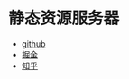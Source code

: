 # 静态资源服务器
- [github](https://github.com/JX-Zhuang/architect/tree/master/staticServer)
- [掘金](https://juejin.im/post/5a9ab618f265da23945eefbe)
- [知乎](https://zhuanlan.zhihu.com/p/34203791)
